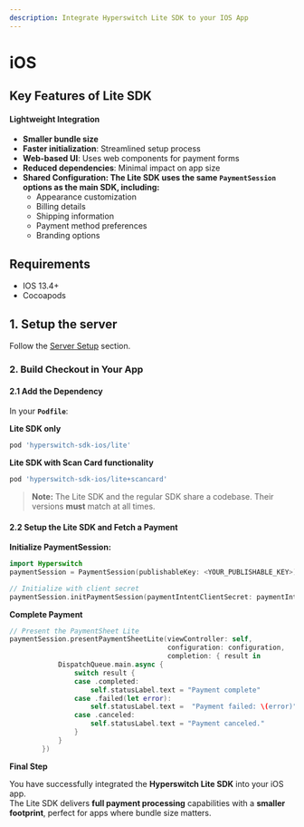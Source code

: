 ```yaml
---
description: Integrate Hyperswitch Lite SDK to your IOS App
---
```


# iOS

## Key Features of Lite SDK

#### Lightweight Integration

* **Smaller bundle size**
* **Faster initialization**: Streamlined setup process
* **Web-based UI**: Uses web components for payment forms
* **Reduced dependencies**: Minimal impact on app size
* **Shared Configuration: The Lite SDK  uses the same `PaymentSession` options as the main SDK, including:**
  * Appearance customization
  * Billing details
  * Shipping information
  * Payment method preferences
  * Branding options

## Requirements

* IOS 13.4+
* Cocoapods​

## 1. Setup the server

Follow the [Server Setup](../web/server-setup.md) section.

### 2. Build Checkout in Your App

#### 2.1 Add the Dependency

In your **`Podfile`**:

**Lite SDK only**

```ruby
pod 'hyperswitch-sdk-ios/lite'
```

**Lite SDK with Scan Card functionality**

```ruby
pod 'hyperswitch-sdk-ios/lite+scancard'
```

> **Note:** The Lite SDK and the regular SDK share a codebase. Their versions **must** match at all times.

#### 2.2 Setup the Lite SDK and Fetch a Payment

**Initialize PaymentSession:**

```swift
import Hyperswitch
paymentSession = PaymentSession(publishableKey: <YOUR_PUBLISHABLE_KEY>)

// Initialize with client secret
paymentSession.initPaymentSession(paymentIntentClientSecret: paymentIntentClientSecret)
```

**Complete Payment**

```swift
// Present the PaymentSheet Lite
paymentSession.presentPaymentSheetLite(viewController: self, 
                                       configuration: configuration, 
                                       completion: { result in
            DispatchQueue.main.async {
                switch result {
                case .completed:
                    self.statusLabel.text = "Payment complete"
                case .failed(let error):
                    self.statusLabel.text =  "Payment failed: \(error)"
                case .canceled:
                    self.statusLabel.text = "Payment canceled."
                }
            }
        })
```

**Final Step**

You have successfully integrated the **Hyperswitch Lite SDK** into your iOS app.\
The Lite SDK delivers **full payment processing** capabilities with a **smaller footprint**, perfect for apps where bundle size matters.
